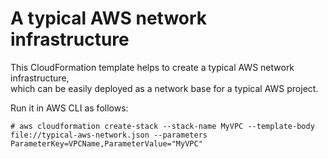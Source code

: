 # A typical AWS network infrastructure

This CloudFormation template helps to create a typical AWS network infrastructure, \
which can be easily deployed as a network base for a typical AWS project.

Run it in AWS CLI as follows:
```
# aws cloudformation create-stack --stack-name MyVPC --template-body file://typical-aws-network.json --parameters ParameterKey=VPCName,ParameterValue="MyVPC"
```
